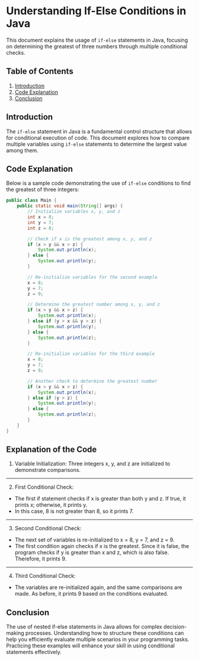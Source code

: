 # Understanding If-Else Conditions in Java

This document explains the usage of `if-else` statements in Java, focusing on determining the greatest of three numbers through multiple conditional checks.

## Table of Contents

1. [Introduction](#introduction)
2. [Code Explanation](#code-explanation)
3. [Conclusion](#conclusion)

## Introduction

The `if-else` statement in Java is a fundamental control structure that allows for conditional execution of code. This document explores how to compare multiple variables using `if-else` statements to determine the largest value among them.

## Code Explanation

Below is a sample code demonstrating the use of `if-else` conditions to find the greatest of three integers:

```java
public class Main {
    public static void main(String[] args) {
        // Initialize variables x, y, and z
        int x = 8;
        int y = 7;
        int z = 8;

        // Check if x is the greatest among x, y, and z
        if (x > y && x > z) {
            System.out.println(x);
        } else {
            System.out.println(y);
        }

        // Re-initialize variables for the second example
        x = 8;
        y = 7;
        z = 9;

        // Determine the greatest number among x, y, and z
        if (x > y && x > z) {
            System.out.println(x);
        } else if (y > x && y > z) {
            System.out.println(y);
        } else {
            System.out.println(z);
        }

        // Re-initialize variables for the third example
        x = 8;
        y = 7;
        z = 9;

        // Another check to determine the greatest number
        if (x > y && x > z) {
            System.out.println(x);
        } else if (y > z) {
            System.out.println(y);
        } else {
            System.out.println(z);
        }
    }
}
```

## Explanation of the Code
1. Variable Initialization: Three integers x, y, and z are initialized to demonstrate comparisons.
---
2. First Conditional Check:

- The first if statement checks if x is greater than both y and z. If true, it prints x; otherwise, it prints y.
- In this case, 8 is not greater than 8, so it prints 7.

---

3. Second Conditional Check:
- The next set of variables is re-initialized to x = 8, y = 7, and z = 9.
- The first condition again checks if x is the greatest. Since it is false, the program checks if y is greater than x and z, which is also false. Therefore, it prints 9.
---
4. Third Conditional Check:

- The variables are re-initialized again, and the same comparisons are made. As before, it prints 9 based on the conditions evaluated.

## Conclusion
The use of nested if-else statements in Java allows for complex decision-making processes. Understanding how to structure these conditions can help you efficiently evaluate multiple scenarios in your programming tasks. Practicing these examples will enhance your skill in using conditional statements effectively.